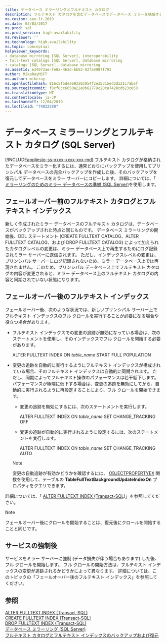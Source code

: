 ```yaml
---
title: データベース ミラーリングとフルテキスト カタログ
description: フルテキスト カタログを含むデータベースでデータベース ミラーを構成する方法について説明します。
ms.custom: seo-lt-2019
ms.date: 03/03/2017
ms.prod: sql
ms.prod_service: high-availability
ms.reviewer: ''
ms.technology: high-availability
ms.topic: conceptual
helpviewer_keywords:
- database mirroring [SQL Server], interoperability
- full-text catalogs [SQL Server], database mirroring
- catalogs [SQL Server], database mirroring
ms.assetid: e34072ae-fe8a-462d-bb03-02fa0987f793
author: MikeRayMSFT
ms.author: mikeray
ms.openlocfilehash: 816c5f5dea693a03054f2e35315ed3d121c7abaf
ms.sourcegitcommit: f8cf8cc6650a22e0b61779c20ca7428cdb23c850
ms.translationtype: HT
ms.contentlocale: ja-JP
ms.lasthandoff: 12/04/2019
ms.locfileid: "74822288"
---
```

# <a name="database-mirroring-and-full-text-catalogs-sql-server"></a>データベース ミラーリングとフルテキスト カタログ (SQL Server)
[!INCLUDE[appliesto-ss-xxxx-xxxx-xxx-md](../../includes/appliesto-ss-xxxx-xxxx-xxx-md.md)]
  フルテキスト カタログが格納されたデータベースをミラー化するには、通常どおりにバックアップを使用してプリンシパル データベースの完全バックアップを作成した後、そのバックアップを復元してデータベースをミラー サーバーにコピーします。 詳細については、「 [ミラーリングのためのミラー データベースの準備 &#40;SQL Server&#41;](../../database-engine/database-mirroring/prepare-a-mirror-database-for-mirroring-sql-server.md)を使用します。  
  
## <a name="full-text-catalog-and-indexes-before-failover"></a>フェールオーバー前のフルテキスト カタログとフルテキスト インデックス  
 新しく作成されたミラー データベースのフルテキスト カタログは、データベースがバックアップされた時点と同じものです。 データベース ミラーリングの開始後、DDL ステートメント (CREATE FULLTEXT CATALOG、ALTER FULLTEXT CATALOG、および DROP FULLTEXT CATALOG) によって加えられたカタログレベルの変更は、ミラー データベース上で再生するためにログ記録されミラー サーバーに送信されます。 ただし、インデックスレベルの変更は、プリンシパル サーバーにログ記録されないため、ミラー データベース上では再現されません。 このため、プリンシパル データベース上でフルテキスト カタログの内容が変更されると、ミラー データベース上のフルテキスト カタログの内容と同期されていない状態になります。  
  
## <a name="full-text-indexes-after-failover"></a>フェールオーバー後のフルテキスト インデックス  
 フェールオーバー後、次のような状況では、新しいプリンシパル サーバー上でフルテキスト インデックスのフル クロールを実行することが必要になる場合や役立つ場合があります。  
  
-   フルテキスト インデックスでの変更の追跡が無効になっている場合は、次のステートメントを使用し、そのインデックスでフル クロールを開始する必要があります。  
  
     ALTER FULLTEXT INDEX ON *table_name* START FULL POPULATION  
  
-   変更の追跡を自動的に実行するようにフルテキスト インデックスが構成されている場合、そのフルテキスト インデックスは自動的に同期されます。 ただし、同期によってフルテキスト操作のパフォーマンスは若干低下します。 パフォーマンスが極端に低下する場合は、変更の追跡を無効にしてから、自動的に実行されるように再設定することにより、フル クロールを開始できます。  
  
    -   変更の追跡を無効にするには、次のステートメントを実行します。  
  
         ALTER FULLTEXT INDEX ON *table_name* SET CHANGE_TRACKING OFF  
  
    -   変更の追跡が自動的に実行されるように設定するには、次のステートメントを実行します。  
  
         ALTER FULLTEXT INDEX ON *table_name* SET CHANGE_TRACKING AUTO  
  
    > [!NOTE]  
    >  変更の自動追跡が有効かどうかを確認するには、 [OBJECTPROPERTYEX](../../t-sql/functions/objectpropertyex-transact-sql.md) 関数を使用して、テーブルの **TableFullTextBackgroundUpdateIndexOn** プロパティをクエリできます。  
  
 詳細については、「 [ALTER FULLTEXT INDEX &#40;Transact-SQL&#41;](../../t-sql/statements/alter-fulltext-index-transact-sql.md)」を参照してください。  
  
> [!NOTE]  
>  フェールオーバー後にクロールを開始することは、復元後にクロールを開始することと同じです。  
  
## <a name="after-forcing-service"></a>サービスの強制後  
 サービスをミラー サーバーに強制 (データ損失が伴う場合もあります) した後、フル クロールを開始します。 フル クロールの開始方法は、フルテキスト インデックスの変更が追跡されるかどうかによって異なります。 詳細については、このトピックの「フェールオーバー後のフルテキスト インデックス」を参照してください。  
  
## <a name="see-also"></a>参照  
 [ALTER FULLTEXT INDEX &#40;Transact-SQL&#41;](../../t-sql/statements/alter-fulltext-index-transact-sql.md)   
 [CREATE FULLTEXT INDEX &#40;Transact-SQL&#41;](../../t-sql/statements/create-fulltext-index-transact-sql.md)   
 [DROP FULLTEXT INDEX &#40;Transact-SQL&#41;](../../t-sql/statements/drop-fulltext-index-transact-sql.md)   
 [データベース ミラーリング &#40;SQL Server&#41;](../../database-engine/database-mirroring/database-mirroring-sql-server.md)   
 [フルテキスト カタログとフルテキスト インデックスのバックアップおよび復元](../../relational-databases/search/back-up-and-restore-full-text-catalogs-and-indexes.md)  
  
  
